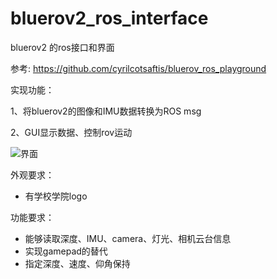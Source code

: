 # bluerov2_ros_interface
bluerov2 的ros接口和界面

参考: https://github.com/cyrilcotsaftis/bluerov_ros_playground


实现功能：

1、将bluerov2的图像和IMU数据转换为ROS msg  

2、GUI显示数据、控制rov运动

![界面](https://github.com/realjc/rov_viewer/blob/main/doc/rov_viewer.gif)



外观要求：

- 有学校学院logo

功能要求：

- 能够读取深度、IMU、camera、灯光、相机云台信息
- 实现gamepad的替代
- 指定深度、速度、仰角保持
  


